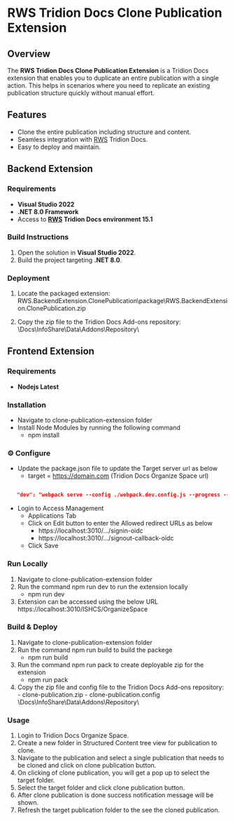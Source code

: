 # RWS Tridion Docs Clone Publication Extension

## Overview

The **RWS Tridion Docs Clone Publication Extension** is a Tridion Docs extension that enables you to duplicate an entire publication with a single action. This helps in scenarios where you need to replicate an existing publication structure quickly without manual effort.

## Features

- Clone the entire publication including structure and content.
- Seamless integration with [RWS](https://www.rws.com) Tridion Docs.
- Easy to deploy and maintain.

## Backend Extension


### Requirements

- **Visual Studio 2022**
- **.NET 8.0 Framework**
- Access to **[RWS](https://www.rws.com) Tridion Docs environment 15.1** 


### Build Instructions

1. Open the solution in **Visual Studio 2022**.
2. Build the project targeting **.NET 8.0**.

### Deployment

1. Locate the packaged extension:  
	RWS.BackendExtension.ClonePublication\package\RWS.BackendExtension.ClonePublication.zip
	
2. Copy the zip file to the Tridion Docs Add-ons repository:  
	\Docs\InfoShare\Data\Addons\Repository\
   

## Frontend Extension


### Requirements

- **Nodejs Latest**


### Installation

 - Navigate to clone-publication-extension folder
 - Install Node Modules by running the following command
   - npm install
  

### ⚙️ Configure

 - Update the package.json file to update the Target server url as below
     - target = https://domain.com (Tridion Docs Organize Space url)

  ```json

     "dev": "webpack serve --config ./webpack.dev.config.js --progress --env target=https://domain.com manifest=../manifest.json config=../clone-publication.config",

  ```

 - Login to Access Management 
   - Applications Tab
   - Click on Edit button to enter the Allowed redirect URLs as below
       - https://localhost:3010/.../signin-oidc
       - https://localhost:3010/.../signout-callback-oidc
   - Click Save


### Run Locally

1) Navigate to clone-publication-extension folder
2) Run the command npm run dev to run the extension locally
   - npm run dev
3) Extension can be accessed using the below URL
    https://localhost:3010/ISHCS/OrganizeSpace
    

### Build & Deploy

1) Navigate to clone-publication-extension folder
2) Run the command npm run build to build the packege
    - npm run build    
3) Run the command npm run pack to create deployable zip for the extension 
    - npm run pack
4)  Copy the zip file and config file to the Tridion Docs Add-ons repository:  
        - clone-publication.zip
        - clone-publication.config
	\Docs\InfoShare\Data\Addons\Repository\

### Usage

1) Login to Tridion Docs Organize Space.
2) Create a new folder in Structured Content tree view for publication to clone.
3) Navigate to the publication and select a single publication that needs to be cloned and click on clone publication button.
4) On clicking of clone publication, you will get a pop up to select the target folder.
5) Select the target folder and click clone publication button.
6) After clone publication is done success notification message will be shown.
7) Refresh the target publication folder to the see the cloned publication.